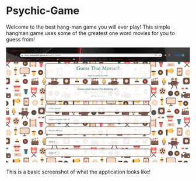 # Psychic-Game

Welcome to the best hang-man game you will ever play! This simple hangman game uses some of the greatest one word movies for you to guess from!

![Screenshot](/Assets/Images/screenshot.png)

This is a basic screenshot of what the application looks like!
